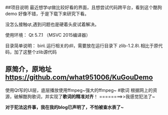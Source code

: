 ﻿##项目说明
最近想学qt做比较好看的界面，且想尝试代码跨平台，看到这个酷狗demo 好像不错，于是下载下来研究下看。

没怎么接触qt,遇到问题也是硬着头皮试着解决。

使用环境：
Qt 5.7.1  （MSVC 2015编译器）

目录简单说明：
bin\			运行相关的dll，需要放在运行目录下
zlib-1.2.8\    	相比于原代码，加了这整个zlib源代码



## 原简介，原地址  https://github.com/what951006/KuGouDemo
使用Qt写的UI层，底层播放使用ffmpeg~强大的ffmpeg~
#歌词
根据网上的资源，破解酷狗歌词，并实现了**歌词的精准对齐**！ ========>>我感觉犯法了~

****对于犯法这件事，我在我的blog已声明了，不怕被查水表了~****
